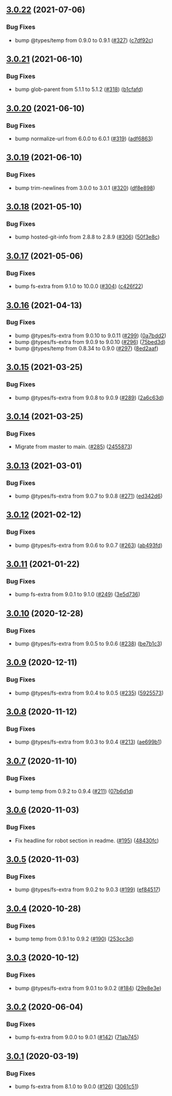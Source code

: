 ## [3.0.22](https://github.com/thenativeweb/isolated/compare/3.0.21...3.0.22) (2021-07-06)


### Bug Fixes

* bump @types/temp from 0.9.0 to 0.9.1 ([#327](https://github.com/thenativeweb/isolated/issues/327)) ([c7df92c](https://github.com/thenativeweb/isolated/commit/c7df92cfa7bf1bb508c166a1504ef5c783a4a051))

## [3.0.21](https://github.com/thenativeweb/isolated/compare/3.0.20...3.0.21) (2021-06-10)


### Bug Fixes

* bump glob-parent from 5.1.1 to 5.1.2 ([#318](https://github.com/thenativeweb/isolated/issues/318)) ([b1cfafd](https://github.com/thenativeweb/isolated/commit/b1cfafd65f76a292abe9fbd2df94fc12436fbf94))

## [3.0.20](https://github.com/thenativeweb/isolated/compare/3.0.19...3.0.20) (2021-06-10)


### Bug Fixes

* bump normalize-url from 6.0.0 to 6.0.1 ([#319](https://github.com/thenativeweb/isolated/issues/319)) ([adf6863](https://github.com/thenativeweb/isolated/commit/adf6863cb284d0e4659336ea0244a07c24c67597))

## [3.0.19](https://github.com/thenativeweb/isolated/compare/3.0.18...3.0.19) (2021-06-10)


### Bug Fixes

* bump trim-newlines from 3.0.0 to 3.0.1 ([#320](https://github.com/thenativeweb/isolated/issues/320)) ([df8e898](https://github.com/thenativeweb/isolated/commit/df8e8983fd74983f7abc9a54907427664114b6ec))

## [3.0.18](https://github.com/thenativeweb/isolated/compare/3.0.17...3.0.18) (2021-05-10)


### Bug Fixes

* bump hosted-git-info from 2.8.8 to 2.8.9 ([#306](https://github.com/thenativeweb/isolated/issues/306)) ([50f3e8c](https://github.com/thenativeweb/isolated/commit/50f3e8c5511f9832f7adc2b1cba7fcff9cbbf7bc))

## [3.0.17](https://github.com/thenativeweb/isolated/compare/3.0.16...3.0.17) (2021-05-06)


### Bug Fixes

* bump fs-extra from 9.1.0 to 10.0.0 ([#304](https://github.com/thenativeweb/isolated/issues/304)) ([c426f22](https://github.com/thenativeweb/isolated/commit/c426f227ad5438bb1c2a36e03cd4c8c3a52395c4))

## [3.0.16](https://github.com/thenativeweb/isolated/compare/3.0.15...3.0.16) (2021-04-13)


### Bug Fixes

* bump @types/fs-extra from 9.0.10 to 9.0.11 ([#299](https://github.com/thenativeweb/isolated/issues/299)) ([0a7bdd2](https://github.com/thenativeweb/isolated/commit/0a7bdd202848d7b2a0059d43f5fb98d7942a3441))
* bump @types/fs-extra from 9.0.9 to 9.0.10 ([#296](https://github.com/thenativeweb/isolated/issues/296)) ([75bed3d](https://github.com/thenativeweb/isolated/commit/75bed3df14dc5c8606c2ed2f259959ab2f9717df))
* bump @types/temp from 0.8.34 to 0.9.0 ([#297](https://github.com/thenativeweb/isolated/issues/297)) ([8ed2aaf](https://github.com/thenativeweb/isolated/commit/8ed2aafb0afd55af083ef73e9205fa1a2ff836ca))

## [3.0.15](https://github.com/thenativeweb/isolated/compare/3.0.14...3.0.15) (2021-03-25)


### Bug Fixes

* bump @types/fs-extra from 9.0.8 to 9.0.9 ([#289](https://github.com/thenativeweb/isolated/issues/289)) ([2a6c63d](https://github.com/thenativeweb/isolated/commit/2a6c63d91710f15bbb886e20aaa68b736ef22350))

## [3.0.14](https://github.com/thenativeweb/isolated/compare/3.0.13...3.0.14) (2021-03-25)


### Bug Fixes

* Migrate from master to main. ([#285](https://github.com/thenativeweb/isolated/issues/285)) ([2455873](https://github.com/thenativeweb/isolated/commit/2455873d967881616046d4d88dd96bf7bb5de72d))

## [3.0.13](https://github.com/thenativeweb/isolated/compare/3.0.12...3.0.13) (2021-03-01)


### Bug Fixes

* bump @types/fs-extra from 9.0.7 to 9.0.8 ([#271](https://github.com/thenativeweb/isolated/issues/271)) ([ed342d6](https://github.com/thenativeweb/isolated/commit/ed342d639c1cb573f65d8531dce3dda57933f797))

## [3.0.12](https://github.com/thenativeweb/isolated/compare/3.0.11...3.0.12) (2021-02-12)


### Bug Fixes

* bump @types/fs-extra from 9.0.6 to 9.0.7 ([#263](https://github.com/thenativeweb/isolated/issues/263)) ([ab493fd](https://github.com/thenativeweb/isolated/commit/ab493fd334e0aa4d74fe66d5f4e15252e1c2a80e))

## [3.0.11](https://github.com/thenativeweb/isolated/compare/3.0.10...3.0.11) (2021-01-22)


### Bug Fixes

* bump fs-extra from 9.0.1 to 9.1.0 ([#249](https://github.com/thenativeweb/isolated/issues/249)) ([3e5d736](https://github.com/thenativeweb/isolated/commit/3e5d736cf3dc97b935fd5f99de1c520b75099168))

## [3.0.10](https://github.com/thenativeweb/isolated/compare/3.0.9...3.0.10) (2020-12-28)


### Bug Fixes

* bump @types/fs-extra from 9.0.5 to 9.0.6 ([#238](https://github.com/thenativeweb/isolated/issues/238)) ([be7b1c3](https://github.com/thenativeweb/isolated/commit/be7b1c3014d89d934c312c7524623ca96aa8530d))

## [3.0.9](https://github.com/thenativeweb/isolated/compare/3.0.8...3.0.9) (2020-12-11)


### Bug Fixes

* bump @types/fs-extra from 9.0.4 to 9.0.5 ([#235](https://github.com/thenativeweb/isolated/issues/235)) ([5925573](https://github.com/thenativeweb/isolated/commit/59255737cf82d906930eb44005de9ea5d86b07ac))

## [3.0.8](https://github.com/thenativeweb/isolated/compare/3.0.7...3.0.8) (2020-11-12)


### Bug Fixes

* bump @types/fs-extra from 9.0.3 to 9.0.4 ([#213](https://github.com/thenativeweb/isolated/issues/213)) ([ae699b1](https://github.com/thenativeweb/isolated/commit/ae699b12f61f6ea5d08582e0fa6e6136ca4f6823))

## [3.0.7](https://github.com/thenativeweb/isolated/compare/3.0.6...3.0.7) (2020-11-10)


### Bug Fixes

* bump temp from 0.9.2 to 0.9.4 ([#211](https://github.com/thenativeweb/isolated/issues/211)) ([07b6d1d](https://github.com/thenativeweb/isolated/commit/07b6d1d2decf340fc14451c7f6e46fb23314d3bc))

## [3.0.6](https://github.com/thenativeweb/isolated/compare/3.0.5...3.0.6) (2020-11-03)


### Bug Fixes

* Fix headline for robot section in readme. ([#195](https://github.com/thenativeweb/isolated/issues/195)) ([48430fc](https://github.com/thenativeweb/isolated/commit/48430fcc62dbe32aed8088cc348bf0979d2ae3d0))

## [3.0.5](https://github.com/thenativeweb/isolated/compare/3.0.4...3.0.5) (2020-11-03)


### Bug Fixes

* bump @types/fs-extra from 9.0.2 to 9.0.3 ([#199](https://github.com/thenativeweb/isolated/issues/199)) ([ef84517](https://github.com/thenativeweb/isolated/commit/ef845174d97f4be72859ce1275d3d464a3ed7a8b))

## [3.0.4](https://github.com/thenativeweb/isolated/compare/3.0.3...3.0.4) (2020-10-28)


### Bug Fixes

* bump temp from 0.9.1 to 0.9.2 ([#190](https://github.com/thenativeweb/isolated/issues/190)) ([253cc3d](https://github.com/thenativeweb/isolated/commit/253cc3dc64adc3de29ff403a04fdc7baba36245b))

## [3.0.3](https://github.com/thenativeweb/isolated/compare/3.0.2...3.0.3) (2020-10-12)


### Bug Fixes

* bump @types/fs-extra from 9.0.1 to 9.0.2 ([#184](https://github.com/thenativeweb/isolated/issues/184)) ([29e8e3e](https://github.com/thenativeweb/isolated/commit/29e8e3eae887afbc38255af08be3eaa0ec3902c2))

## [3.0.2](https://github.com/thenativeweb/isolated/compare/3.0.1...3.0.2) (2020-06-04)


### Bug Fixes

* bump fs-extra from 9.0.0 to 9.0.1 ([#142](https://github.com/thenativeweb/isolated/issues/142)) ([71ab745](https://github.com/thenativeweb/isolated/commit/71ab7453de0f59a30149518228b6d2baf3cacebf))

## [3.0.1](https://github.com/thenativeweb/isolated/compare/3.0.0...3.0.1) (2020-03-19)


### Bug Fixes

* bump fs-extra from 8.1.0 to 9.0.0 ([#126](https://github.com/thenativeweb/isolated/issues/126)) ([3061c51](https://github.com/thenativeweb/isolated/commit/3061c51af8a966551a66a8f4f30f0680476bf6e9))
